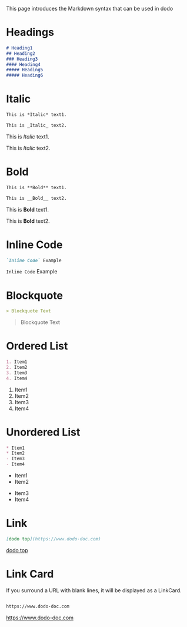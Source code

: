 This page introduces the Markdown syntax that can be used in dodo

# Headings

```markdown
# Heading1
## Heading2
### Heading3
#### Heading4
##### Heading5
##### Heading6
```

# Italic

```markdown
This is *Italic* text1.

This is _Italic_ text2.
```

This is *Italic* text1.

This is _Italic_ text2.

# Bold

```markdown
This is **Bold** text1.

This is __Bold__ text2.
```

This is **Bold** text1.

This is __Bold__ text2.

# Inline Code

```markdown
`Inline Code` Example
```

`Inline Code` Example

# Blockquote

```markdown
> Blockquote Text
```

> Blockquote Text

# Ordered List

```markdown
1. Item1
2. Item2
3. Item3
4. Item4
```

1. Item1
2. Item2
3. Item3
4. Item4

# Unordered List

```markdown
* Item1
* Item2
- Item3
- Item4
```

* Item1
* Item2
- Item3
- Item4

# Link

```markdown
[dodo top](https://www.dodo-doc.com)
```

[dodo top](https://www.dodo-doc.com)

# Link Card

If you surround a URL with blank lines, it will be displayed as a LinkCard.

```markdown

https://www.dodo-doc.com

```

https://www.dodo-doc.com
